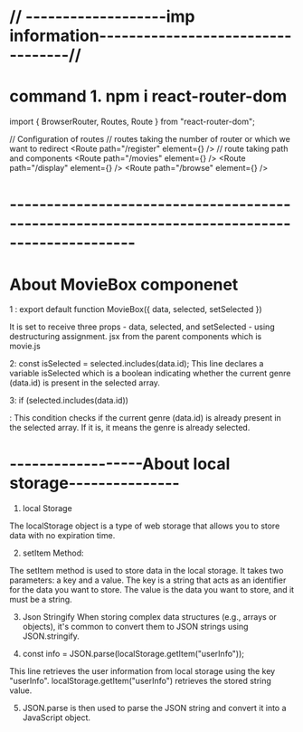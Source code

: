 


# // -------------------imp information----------------------------------//
#  command 1.  npm i react-router-dom
import { BrowserRouter, Routes, Route } from "react-router-dom"; 

<BrowserRouter>  // Configuration of routes
      <Routes> //  routes taking the number of router or which we want to redirect
        <Route path="/register" element={<Register />} /> // route taking path and components
        <Route path="/movies" element={<Movies />} />
        <Route path="/display" element={<Display />} />
        <Route path="/browse" element={<Browse />} />
      </Routes>
    </BrowserRouter>

  # ---------------------------------------------------------------------------------------------

  #                          About MovieBox componenet

  1 : export default function MovieBox({ data, selected, setSelected })

   It is set to receive three props - data, selected, and setSelected - using destructuring assignment.
   jsx   from the parent components which is movie.js


2:    const isSelected = selected.includes(data.id);
  This line declares a variable isSelected which is a boolean indicating whether the current genre (data.id) is present in the selected array.

3: if (selected.includes(data.id)) 

 : This condition checks if the current genre (data.id) is already present in the selected array. If it is, it means the genre is already selected.

 #  ------------------About local storage---------------

 1. local Storage
 
 The localStorage object is a type of web storage that allows you to store data with no expiration time.


 2. setItem Method:

The setItem method is used to store data in the local storage.
It takes two parameters: a key and a value.
The key is a string that acts as an identifier for the data you want to store.
The value is the data you want to store, and it must be a string.

3. Json Stringify
When storing complex data structures (e.g., arrays or objects), it's common to convert them to JSON strings using JSON.stringify.

4. const info = JSON.parse(localStorage.getItem("userInfo"));

This line retrieves the user information from local storage using the key "userInfo".
localStorage.getItem("userInfo") retrieves the stored string value.

5. JSON.parse is then used to parse the JSON string and convert it into a JavaScript object.



